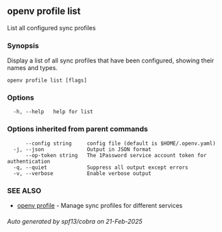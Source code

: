 ## openv profile list

List all configured sync profiles

### Synopsis

Display a list of all sync profiles that have been configured, showing their names and types.

```
openv profile list [flags]
```

### Options

```
  -h, --help   help for list
```

### Options inherited from parent commands

```
      --config string     config file (default is $HOME/.openv.yaml)
  -j, --json              Output in JSON format
      --op-token string   The 1Password service account token for authentication
  -q, --quiet             Suppress all output except errors
  -v, --verbose           Enable verbose output
```

### SEE ALSO

* [openv profile](openv_profile.md)	 - Manage sync profiles for different services

###### Auto generated by spf13/cobra on 21-Feb-2025
